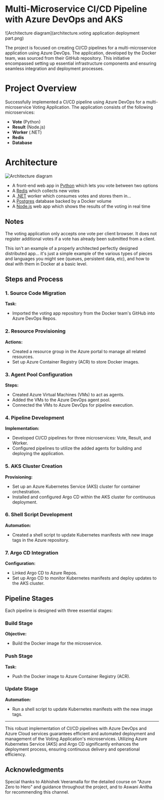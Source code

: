 # Multi-Microservice CI/CD Pipeline with Azure DevOps and AKS

![Architecture diagram](architecture.voting application deployment part.png)

The project is focused on creating CI/CD pipelines for a multi-microservice application using Azure DevOps. The application, developed by the Docker team, was sourced from their GitHub repository. This initiative encompassed setting up essential infrastructure components and ensuring seamless integration and deployment processes.

# Project Overview
Successfully implemented a CI/CD pipeline using Azure DevOps for a multi-microservice Voting Application.
The application consists of the following microservices:

- **Vote** (Python)
- **Result** (Node.js)
- **Worker** (.NET)
- **Redis**
- **Database**

# Architecture

![Architecture diagram](architecture.excalidraw.png)

* A front-end web app in [Python](/vote) which lets you vote between two options
* A [Redis](https://hub.docker.com/_/redis/) which collects new votes
* A [.NET](/worker/) worker which consumes votes and stores them in…
* A [Postgres](https://hub.docker.com/_/postgres/) database backed by a Docker volume
* A [Node.js](/result) web app which shows the results of the voting in real time

## Notes

The voting application only accepts one vote per client browser. It does not register additional votes if a vote has already been submitted from a client.

This isn't an example of a properly architected perfectly designed distributed app... it's just a simple
example of the various types of pieces and languages you might see (queues, persistent data, etc), and how to
deal with them in Docker at a basic level.

## Steps and Process

### 1. Source Code Migration
**Task:**
- Imported the voting app repository from the Docker team's GitHub into Azure DevOps Repos.

### 2. Resource Provisioning
**Actions:**
- Created a resource group in the Azure portal to manage all related resources.
- Set up Azure Container Registry (ACR) to store Docker images.

### 3. Agent Pool Configuration
**Steps:**
- Created Azure Virtual Machines (VMs) to act as agents.
- Added the VMs to the Azure DevOps agent pool.
- Connected the VMs to Azure DevOps for pipeline execution.

### 4. Pipeline Development
**Implementation:**
- Developed CI/CD pipelines for three microservices: Vote, Result, and Worker.
- Configured pipelines to utilize the added agents for building and deploying the application.

### 5. AKS Cluster Creation
**Provisioning:**
- Set up an Azure Kubernetes Service (AKS) cluster for container orchestration.
- Installed and configured Argo CD within the AKS cluster for continuous deployment.

### 6. Shell Script Development
**Automation:**
- Created a shell script to update Kubernetes manifests with new image tags in the Azure repository.

### 7. Argo CD Integration
**Configuration:**
- Linked Argo CD to Azure Repos.
- Set up Argo CD to monitor Kubernetes manifests and deploy updates to the AKS cluster.

## Pipeline Stages

Each pipeline is designed with three essential stages:

### Build Stage
**Objective:**
- Build the Docker image for the microservice.

### Push Stage
**Task:**
- Push the Docker image to Azure Container Registry (ACR).

### Update Stage
**Automation:**
- Run a shell script to update Kubernetes manifests with the new image tags.

---

This robust implementation of CI/CD pipelines with Azure DevOps and Azure Cloud services guarantees efficient and automated deployment and management of the Voting Application's microservices. Utilizing Azure Kubernetes Service (AKS) and Argo CD significantly enhances the deployment process, ensuring continuous delivery and operational efficiency.

## Acknowledgments

Special thanks to Abhishek Veeramalla for the detailed course on "Azure Zero to Hero" and guidance throughout the project, and to Aswani Anitha for recommending this channel.

